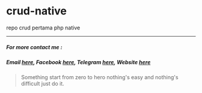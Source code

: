 # crud-native
repo crud pertama php native

***
#####   For more contact me :
#####   Email [here](https://mail.google.com/mail/u/0/#inbox?compose=VpCqJKjNSlJvmLXlQFGxXWCwWfmJmqSTkfJktSvSXJfvbrrRSSpQJfwSmznnJKpMwXBbPBg), Facebook [here](https://web.facebook.com/farhanameliapool), Telegram [here](https://t.me/uhaHoney), Website [here](https://bangunpsb.000webhostapp.com/)


> Something start from zero to hero nothing's easy and nothing's difficult just do it.
